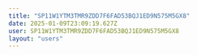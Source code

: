```yaml
---
title: "SP11W1YTM3TMR9ZDD7F6FAD53BQJ1ED9N575M5GX8"
date: 2025-01-09T23:09:19.627Z
user: SP11W1YTM3TMR9ZDD7F6FAD53BQJ1ED9N575M5GX8
layout: "users"
---
```

    